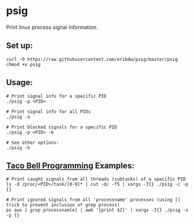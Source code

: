# psig
Print linux process signal information.

## Set up:
```
curl -O https://raw.githubusercontent.com/erikdw/psig/master/psig
chmod +x psig
```

## Usage:
```
# Print signal info for a specific PID
./psig -p <PID>

# Print signal info for all PIDs
./psig -a

# Print blocked signals for a specific PID
./psig -p <PID> -b

# See other options:
./psig -h

```

## [Taco Bell Programming](http://widgetsandshit.com/teddziuba/2010/10/taco-bell-programming.html) Examples:
```
# Print caught signals from all threads (subtasks) of a specific PID
ls -d /proc/<PID>/task/[0-9]* | cut -d/ -f5 | xargs -I{} ./psig -c -p {}

# Print ignored signals from all 'processname' processes (using [] trick to prevent inclusion of grep process)
ps aux | grep processnam[e] | awk '{print $2}' | xargs -I{} ./psig -s -p {}
```
